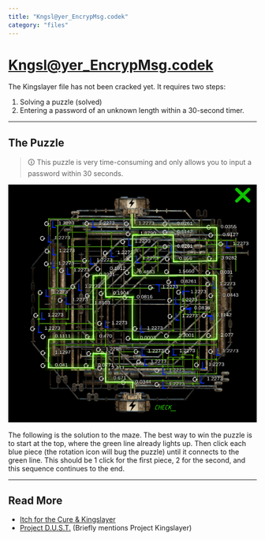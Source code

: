```yaml
---
title: "Kngsl@yer_EncrypMsg.codek"
category: "files"
---
```


# Kngsl@yer_EncrypMsg.codek

The Kingslayer file has not been cracked yet. It requires two steps:

1. Solving a puzzle (solved)
2. Entering a password of an unknown length within a 30-second timer.

***

## The Puzzle

> 🛈 This puzzle is very time-consuming and only allows you to input a password within 30 seconds.

![Solution to the wire puzzle](../../Resources/files/kingslayer_codek/puzzle.png)

The following is the solution to the maze. The best way to win the puzzle is to start 
at the top, where the green line already lights up.
Then click each blue piece (the rotation icon will bug the puzzle) until it connects to the 
green line.
This should be 1 click for the first piece, 2 for the second, and this sequence continues to the end.

***

## Read More

- [Itch for the Cure & Kingslayer](../music/song-kingslayer-itch)
- [Project D.U.S.T.](project_dust) (Briefly mentions Project Kingslayer)